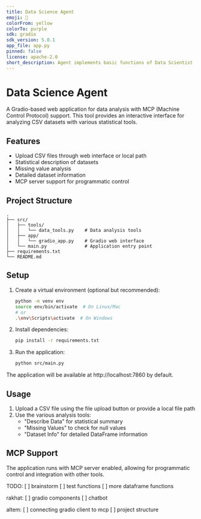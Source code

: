 ```yaml
---
title: Data Science Agent
emoji: 💬
colorFrom: yellow
colorTo: purple
sdk: gradio
sdk_version: 5.0.1
app_file: app.py
pinned: false
license: apache-2.0
short_description: Agent implements basic functions of Data Scientist
---
```


# Data Science Agent

A Gradio-based web application for data analysis with MCP (Machine Control Protocol) support. This tool provides an interactive interface for analyzing CSV datasets with various statistical tools.

## Features

- Upload CSV files through web interface or local path
- Statistical description of datasets
- Missing value analysis
- Detailed dataset information
- MCP server support for programmatic control

## Project Structure

```
.
├── src/
│   ├── tools/
│   │   └── data_tools.py    # Data analysis tools
│   ├── app/
│   │   └── gradio_app.py    # Gradio web interface
│   └── main.py              # Application entry point
├── requirements.txt
└── README.md
```

## Setup

1. Create a virtual environment (optional but recommended):
   ```bash
   python -m venv env
   source env/bin/activate  # On Linux/Mac
   # or
   .\env\Scripts\activate  # On Windows
   ```

2. Install dependencies:
   ```bash
   pip install -r requirements.txt
   ```

3. Run the application:
   ```bash
   python src/main.py
   ```

The application will be available at http://localhost:7860 by default.

## Usage

1. Upload a CSV file using the file upload button or provide a local file path
2. Use the various analysis tools:
   - "Describe Data" for statistical summary
   - "Missing Values" to check for null values
   - "Dataset Info" for detailed DataFrame information

## MCP Support

The application runs with MCP server enabled, allowing for programmatic control and integration with other tools.

TODO:
[ ] brainstorm
[ ] test functions
[ ] more dataframe functions

rakhat:
[ ] gradio components
[ ] chatbot 

altem:
[ ] connecting gradio client to mcp
[ ] project structure

